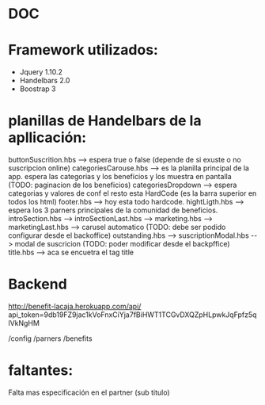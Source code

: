 DOC 
===

Framework utilizados:
====================

- Jquery 1.10.2
- Handelbars 2.0
- Boostrap 3

planillas de Handelbars de la apllicación:
=========================================

buttonSuscrition.hbs --> espera true o false (depende de si exuste o no suscripcion online)
categoriesCarouse.hbs --> es la planilla principal de la app. espera las categorias y los beneficios y los muestra en pantalla (TODO: paginacion de los beneficios)
categoriesDropdown --> espera categorias y valores de conf el resto esta HardCode (es la barra superior en todos los html)
footer.hbs --> hoy esta todo hardcode.
hightLigth.hbs --> espera los 3 parners principales de la comunidad de beneficios.
introSection.hbs --> 
introSectionLast.hbs -->
marketing.hbs -->
marketingLast.hbs --> carusel automatico (TODO: debe ser podido configurar desde el backoffice)
outstanding.hbs --> 
suscriptionModal.hbs --> modal de suscricion (TODO: poder modificar desde el backpffice)
title.hbs --> aca se encuetra el tag title


Backend
=======

http://benefit-lacaja.herokuapp.com/api/
api_token=9db19FZ9jac1kVoFnxCiYja7fBiHWT1TCGvDXQZpHLpwkJqFpfz5qlVkNgHM

/config 
/parners
/benefits

faltantes:
==========

Falta mas especificación en el partner (sub titulo)

